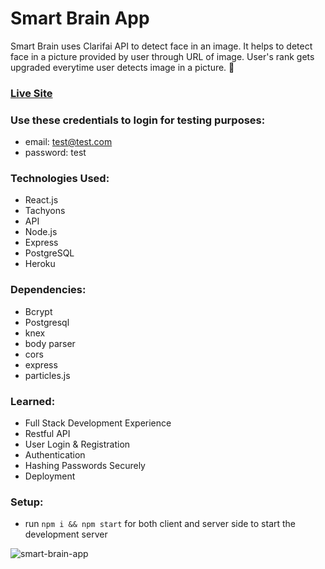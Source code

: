 # Smart Brain App 

Smart Brain uses Clarifai API to detect face in an image. It helps to detect face in a picture provided by user through URL of image. User's rank gets upgraded everytime user detects image in a picture. 🧠

### [Live Site](https://memories-app-tk.netlify.app/)

### Use these credentials to login for testing purposes:
+ email: test@test.com
+ password: test

### Technologies Used: 
+ React.js 
+ Tachyons 
+ API 
+ Node.js 
+ Express 
+ PostgreSQL
+ Heroku

### Dependencies: 
+ Bcrypt
+ Postgresql
+ knex
+ body parser
+ cors
+ express
+ particles.js

### Learned: 
+ Full Stack Development Experience 
+ Restful API 
+ User Login & Registration
+ Authentication 
+ Hashing Passwords Securely
+ Deployment  

### Setup:
- run ```npm i && npm start``` for both client and server side to start the development server

![smart-brain-app](https://user-images.githubusercontent.com/68490255/137129584-eca35b06-ad9b-464d-ace3-d8887b25b552.jpg)
